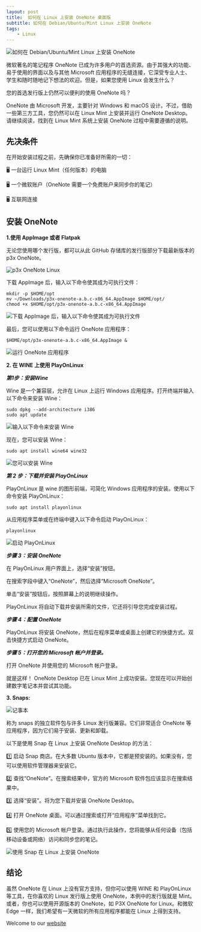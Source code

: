 ```yaml
---
layout: post
title:  如何在 Linux 上安装 OneNote 桌面版
subtitle: 如何在 Debian/Ubuntu/Mint Linux 上安装 OneNote
tags:
    - Linux
---
```

![如何在 Debian/Ubuntu/Mint Linux 上安装 OneNote](https://raw.githubusercontent.com/huijingfei/huijingfei.github.io/master/images/onenote/onenote%20linux.webp)

微软著名的笔记程序 OneNote 已成为许多用户的首选资源。由于其强大的功能、易于使用的界面以及与其他 Microsoft 应用程序的无缝连接，它深受专业人士、学生和随时随地记下想法的欢迎。但是，如果您使用 Linux 会发生什么？

您的首选发行版上仍然可以便利的使用 OneNote 吗？

OneNote 由 Microsoft 开发，主要针对 Windows 和 macOS 设计。不过，借助一些第三方工具，您仍然可以在 Linux Mint 上安装并运行 OneNote Desktop。请继续阅读，找到在 Linux Mint 系统上安装 OneNote 过程中需要遵循的说明。

## 先决条件

在开始安装过程之前，先确保你已准备好所需的一切：

🖥 一台运行 Linux Mint（任何版本）的电脑

🖥 一个微软账户（OneNote 需要一个免费账户来同步你的笔记）

🖥 互联网连接

## 安装 OneNote

**1.使用 AppImage 或者 Flatpak**

无论您使用哪个发行版，都可以从此 GitHub 存储库的发行版部分下载最新版本的 p3x OneNote。

![p3x OneNote Linux](https://raw.githubusercontent.com/huijingfei/huijingfei.github.io/master/images/onenote/install%20p3x%20onenote%20using%20flatpak.webp)

下载 AppImage 后，输入以下命令使其成为可执行文件：
```
mkdir -p $HOME/opt
mv ~/Downloads/p3x-onenote-a.b.c-x86_64.AppImage $HOME/opt/
chmod +x $HOME/opt/p3x-onenote-a.b.c-x86_64.AppImage
```

![下载 AppImage 后，输入以下命令使其成为可执行文件](https://raw.githubusercontent.com/huijingfei/huijingfei.github.io/master/images/onenote/make%20AppImage%20an%20executable.webp)

最后，您可以使用以下命令运行 OneNote 应用程序：
```
$HOME/opt/p3x-onenote-a.b.c-x86_64.AppImage &
```
![运行 OneNote 应用程序](https://raw.githubusercontent.com/huijingfei/huijingfei.github.io/master/images/onenote/run%20the%20OneNote%20application.webp)

**2. 在 WINE 上使用 PlayOnLinux**

***第1步：安装Wine***

Wine 是一个兼容层，允许在 Linux 上运行 Windows 应用程序。打开终端并输入以下命令来安装 Wine：
```
sudo dpkg --add-architecture i386
sudo apt update
```
![输入以下命令来安装 Wine](https://raw.githubusercontent.com/huijingfei/huijingfei.github.io/master/images/onenote/install%20Wine.png)

现在，您可以安装 Wine：
```
sudo apt install wine64 wine32
```
![您可以安装 Wine](https://raw.githubusercontent.com/huijingfei/huijingfei.github.io/master/images/onenote/you%20can%20install%20Wine.png)

***第 2 步：下载并安装 PlayOnLinux***

PlayOnLinux 是 wine 的图形前端，可简化 Windows 应用程序的安装。使用以下命令安装 PlayOnLinux：
```
sudo apt install playonlinux
```
从应用程序菜单或在终端中键入以下命令启动 PlayOnLinux：
```
playonlinux
```
![启动 PlayOnLinux](https://raw.githubusercontent.com/huijingfei/huijingfei.github.io/master/images/onenote/playonlinux.webp)

***步骤 3：安装 OneNote***

在 PlayOnLinux 用户界面上，选择“安装”按钮。

在搜索字段中键入“OneNote”，然后选择“Microsoft OneNote”。

单击“安装”按钮后，按照屏幕上的说明继续操作。

PlayOnLinux 将自动下载并安装所需的文件，它还将引导您完成安装过程。

***步骤 4：配置 OneNote***

PlayOnLinux 将安装 OneNote，然后在程序菜单或桌面上创建它的快捷方式。双击快捷方式启动 OneNote。

***步骤 5：打开您的 Microsoft 帐户并登录。***

打开 OneNote 并使用您的 Microsoft 帐户登录。

就是这样！ OneNote Desktop 已在 Linux Mint 上成功安装。您现在可以开始创建数字笔记本并尝试其功能。

**3. Snaps:**

![ 记事本](https://raw.githubusercontent.com/huijingfei/huijingfei.github.io/master/images/windows/windows-11-notepad-spell-check.webp)

称为 snaps 的独立软件包与许多 Linux 发行版兼容。它们非常适合 OneNote 等应用程序，因为它们易于安装、更新和卸载。

以下是使用 Snap 在 Linux 上安装 OneNote Desktop 的方法：

1️⃣ 启动 Snap 商店。在大多数 Ubuntu 版本中，它都是预安装的。如果没有，您可以使用软件管理器来安装它。

2️⃣ 查找“OneNote”。在搜索结果中，官方的 Microsoft 软件包应该显示在搜索结果中。

3️⃣ 选择“安装”。将为您下载并安装 OneNote Desktop。

4️⃣ 打开 OneNote 桌面。可以通过搜索或打开“应用程序”菜单找到它。

5️⃣ 使用您的 Microsoft 帐户登录。通过执行此操作，您将能够从任何设备（包括移动设备或网络）访问和同步您的笔记。

![使用 Snap 在 Linux 上安装 OneNote](https://raw.githubusercontent.com/huijingfei/huijingfei.github.io/master/images/onenote/install%20OneNote%20Desktop%20on%20Linux%20using%20Snaps.webp)

## 结论

虽然 OneNote 在 Linux 上没有官方支持，但你可以使用 WINE 和 PlayOnLinux 等工具，在你喜欢的 Linux 发行版上使用 OneNote，本例中的发行版就是 Mint。或者，你也可以使用开源版本的 OneNote，如 P3X OneNote for Linux。和微软 Edge 一样，我们希望有一天微软的所有应用程序都能在 Linux 上得到支持。

Welcome to our [website](https://blog.tigress.cc/)
